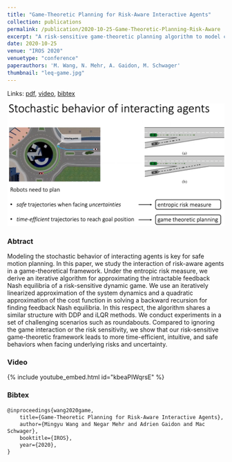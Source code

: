 ```yaml
---
title: "Game-Theoretic Planning for Risk-Aware Interactive Agents"
collection: publications
permalink: /publication/2020-10-25-Game-Theoretic-Planning-Risk-Aware
excerpt: "A risk-sensitive game-theoretic planning algorithm to model complex multi-agent interactions yielding more time-efficient, intuitive, and safe behaviors when facing underlying risks and uncertainty."
date: 2020-10-25
venue: "IROS 2020"
venuetype: "conference"
paperauthors: 'M. Wang, N. Mehr, A. Gaidon, M. Schwager'
thumbnail: "leq-game.jpg"
---
```


Links: [pdf](/files/2020_IROS_leq_game.pdf), [video](#video), [bibtex](#bibtex)

![LEQ Game](/images/leq-game.jpg)

### Abtract

Modeling the stochastic behavior of interacting agents is key for safe motion planning. In this paper, we study the interaction of risk-aware agents in a game-theoretical framework. Under the entropic risk measure, we derive an iterative algorithm for approximating the intractable feedback Nash equilibria of a risk-sensitive dynamic game. We use an iteratively linearized approximation of the system dynamics and a quadratic approximation of the cost function in solving a backward recursion for finding feedback Nash equilibria. In this respect, the algorithm shares a similar structure with DDP and iLQR methods. We conduct experiments in a set of challenging scenarios such as roundabouts. Compared to ignoring the game interaction or the risk sensitivity, we show that our risk-sensitive game-theoretic framework leads to more time-efficient, intuitive, and safe behaviors when facing underlying risks and uncertainty.

### Video

{% include youtube_embed.html id="kbeaPIWqrsE" %}

### Bibtex

    @inproceedings{wang2020game,
        title={Game-Theoretic Planning for Risk-Aware Interactive Agents},
        author={Mingyu Wang and Negar Mehr and Adrien Gaidon and Mac Schwager},
        booktitle={IROS},
        year={2020},
    }